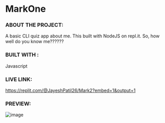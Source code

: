 # MarkOne

### ABOUT THE PROJECT:
  A basic CLI quiz app about me. This built with NodeJS on repl.it.
  So, how well do you know me??????

### BUILT WITH : 
  
  Javascript
  
### LIVE LINK:

  https://replit.com/@JayeshPatil26/Mark2?embed=1&output=1

### PREVIEW:
  ![image](https://user-images.githubusercontent.com/87223296/208231396-3928806d-52db-4355-8abd-7b401a009d15.png)

